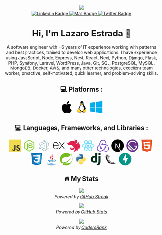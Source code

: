 <div id="header" align="center">
  <img src="https://www.lazaroestrada.com/me/LazaroEstradaAvatar.png" width="200"/>

  <div id="badges">
    <a href="https://www.linkedin.com/in/lazaromer97" target="_blank">
      <img src="https://img.shields.io/badge/LinkedIn-blue?style=for-the-badge&logo=linkedin&logoColor=white" alt="LinkedIn Badge"/>
    </a>
    <a href="mailto:lazaromer97@gmail.com">
      <img src="https://img.shields.io/badge/Mail-red?style=for-the-badge&logo=gmail&logoColor=white" alt="Mail Badge"/>
    </a>
    <a href="https://www.twitter.com/lazaromer97" target="_blank">
      <img src="https://img.shields.io/badge/Twitter-blue?style=for-the-badge&logo=twitter&logoColor=white" alt="Twitter Badge"/>
    </a>
  </div>
  
  <h1>Hi, I'm Lazaro Estrada 👋</h1>

  <p>
    A software engineer with +6 years of IT experience working with patterns and best practices, trained to develop web applications. I have experience using JavaScript, Node, Express, Nest, React, Next, Python, Django, Flask, PHP, Symfony, Laravel, WordPress, Java, Git, SQL, PostgreSQL, MySQL, MongoDB, Docker, AWS, and many other technologies, excellent team worker, proactive, self-motivated, quick learner, and problem-solving skills.
  </p>

  <h2>💻 Platforms :</h2>
  <div>
    <img src="https://github.com/devicons/devicon/blob/master/icons/apple/apple-original.svg" title="Apple" alt="Apple" width="40" height="40"/>&nbsp;
    <img src="https://github.com/devicons/devicon/blob/master/icons/linux/linux-original.svg" title="Linux" alt="Linux" width="40" height="40"/>&nbsp;
    <img src="https://github.com/devicons/devicon/blob/master/icons/windows8/windows8-original.svg" title="Windows" alt="Windows" width="40" height="40"/>
  </div>

  <h2>💻 Languages, Frameworks, and Libraries :</h2>
 <div>
    <img src="https://github.com/devicons/devicon/blob/master/icons/javascript/javascript-original.svg" title="JavaScript" alt="JavaScript" width="40" height="40"/>&nbsp;
    <img src="https://github.com/devicons/devicon/blob/master/icons/nodejs/nodejs-original.svg" title="NodeJS" alt="NodeJS" width="40" height="40"/>&nbsp;
    <img src="https://github.com/devicons/devicon/blob/master/icons/electron/electron-original.svg" title="Electron" alt="Electron" width="40" height="40"/>&nbsp;
    <img src="https://github.com/devicons/devicon/blob/master/icons/express/express-original.svg" title="Express" alt="Express" width="40" height="40"/>&nbsp;
    <img src="https://github.com/devicons/devicon/blob/master/icons/nestjs/nestjs-plain.svg" title="NestJS" alt="NestJS" width="40" height="40"/>&nbsp;
    <img src="https://github.com/devicons/devicon/blob/master/icons/react/react-original.svg" title="React" alt="React" width="40" height="40"/>&nbsp;
    <img src="https://github.com/devicons/devicon/blob/master/icons/redux/redux-original.svg" title="Redux" alt="Redux " width="40" height="40"/>&nbsp;
    <img src="https://github.com/devicons/devicon/blob/master/icons/nextjs/nextjs-original.svg" title="NextJS"  alt="NextJS" width="40" height="40"/>&nbsp;
    <img src="https://github.com/devicons/devicon/blob/master/icons/gatsby/gatsby-original.svg" title="Gatsby"  alt="Gatsby" width="40" height="40"/>&nbsp;
    <img src="https://github.com/devicons/devicon/blob/master/icons/html5/html5-original.svg" title="HTML5" alt="HTML" width="40" height="40"/>&nbsp;
    <img src="https://github.com/devicons/devicon/blob/master/icons/css3/css3-original.svg"  title="CSS3" alt="CSS" width="40" height="40"/>&nbsp;
    <img src="https://github.com/devicons/devicon/blob/master/icons/java/java-original.svg" title="Java" alt="Java" width="40" height="40"/>&nbsp;
    <img src="https://github.com/devicons/devicon/blob/master/icons/spring/spring-original.svg" title="Spring" alt="Spring" width="40" height="40"/>&nbsp;
    <img src="https://github.com/devicons/devicon/blob/master/icons/python/python-original.svg" title="Python" alt="Python" width="40" height="40"/>&nbsp;
    <img src="https://github.com/devicons/devicon/blob/master/icons/django/django-plain.svg" title="Django" alt="Django" width="40" height="40"/>&nbsp;
    <img src="https://github.com/devicons/devicon/blob/master/icons/flask/flask-original.svg" title="Flask" alt="Flask" width="40" height="40"/>&nbsp;
    <img src="https://github.com/devicons/devicon/blob/master/icons/fastapi/fastapi-original.svg" title="FastAPI" alt="FastAPI" width="40" height="40"/>&nbsp;
  </div>
</div>



<div id="content" align="center">
  <h2>🔥 My Stats</h2>

  <p>
    <img src="http://github-readme-streak-stats.herokuapp.com?user=lazaromer97&theme=dark&background=272A35&hide_border=true"></img>
    <br/>
    <em>Powered by <a href="http://github-readme-streak-stats.herokuapp.com">GitHub Streak</a></em>
  </p>

  <p>
    <img src="https://github-readme-stats.vercel.app/api/top-langs/?username=lazaromer97&layout=compact&theme=vision-friendly-dark&hide_border=true&bg_color=272A35"></img>
    <br/>
    <em>Powered by <a href="https://github.com/anuraghazra/github-readme-stats">GitHub Stats</a></em>
  </p>

  <p>
    <a href="https://profile.codersrank.io/user/lazaromer97/"><img src="https://cr-ss-service.azurewebsites.net/api/ScreenShot?widget=summary&username=lazaromer97&badges=3&show-avatar=false&style=--header-bg-color:%23272A35;--bg-color:%23272A35;--header-text-color:%23feaf00;--badge-bg-color:%23393f56;--badge-margin:5px;--badge-text-color:%23ffffff;--border:none;--border-radius:4px;--name-font-size:0;--rank-font-size:9px;--badge-rank-font-size:9px;--badge-location-font-size:9px;--badge-technology-font-size:7px;--branding-text-color:%23e28905&width=240&branding=false&layout=horizontal"/></a>
    <br/>
    <em>Powered by <a href="https://codersrank.io">CodersRank</a></em>
  </p>
</div>

